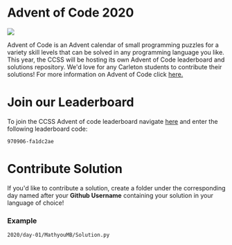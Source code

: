 # Advent of Code 2020

<img src="https://miro.medium.com/max/1200/1*XtCMwEXZe2VcH-jfcHwCBQ.jpeg">

Advent of Code is an Advent calendar of small programming puzzles for a variety skill levels that can be solved in any programming language you like. This year, the CCSS will be hosting its own Advent of Code leaderboard and solutions repository. We'd love for any Carleton students to contribute their solutions! For more information on Advent of Code click <a href="https://adventofcode.com/2020/about">here.</a>

# Join our Leaderboard

To join the CCSS Advent of code leaderboard navigate <a href="https://adventofcode.com/2020/leaderboard">here</a> and enter the following leaderboard code:

`970906-fa1dc2ae`

# Contribute Solution

If you'd like to contribute a solution, create a folder under the corresponding day named after your <b>Github Username</b> containing your solution in your language of choice!

### Example

`2020/day-01/MathyouMB/Solution.py`